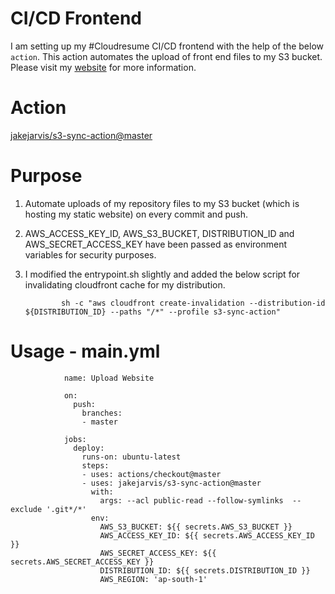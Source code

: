 # CI/CD Frontend
I am setting up my #Cloudresume CI/CD frontend with the help of the below `action`.
This action automates the upload of front end files to my S3 bucket. Please visit my [website](https://www.komlalebu.com) for more information.

# Action
[jakejarvis/s3-sync-action@master](https://github.com/jakejarvis/s3-sync-action)

# Purpose
1. Automate uploads of my repository files to my S3 bucket (which is hosting my static website) on every commit and push.
2. AWS_ACCESS_KEY_ID, AWS_S3_BUCKET, DISTRIBUTION_ID and AWS_SECRET_ACCESS_KEY have been passed as environment variables for security purposes.
3. I modified the entrypoint.sh slightly and added the below script for invalidating cloudfront cache for my distribution.
               
               sh -c "aws cloudfront create-invalidation --distribution-id ${DISTRIBUTION_ID} --paths "/*" --profile s3-sync-action"

   
# Usage - main.yml
                name: Upload Website

                on:
                  push:
                    branches:
                    - master

                jobs:
                  deploy:
                    runs-on: ubuntu-latest
                    steps:
                    - uses: actions/checkout@master
                    - uses: jakejarvis/s3-sync-action@master
                      with:
                        args: --acl public-read --follow-symlinks  --exclude '.git*/*' 
                      env:
                        AWS_S3_BUCKET: ${{ secrets.AWS_S3_BUCKET }}
                        AWS_ACCESS_KEY_ID: ${{ secrets.AWS_ACCESS_KEY_ID }}
                        AWS_SECRET_ACCESS_KEY: ${{ secrets.AWS_SECRET_ACCESS_KEY }}
                        DISTRIBUTION_ID: ${{ secrets.DISTRIBUTION_ID }}
                        AWS_REGION: 'ap-south-1'